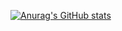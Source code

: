 [![Anurag's GitHub stats](https://github-readme-stats.vercel.app/api?username=Syunprograming1)](https://github.com/Syunprograming1&count_private=true/github-readme-stats)
